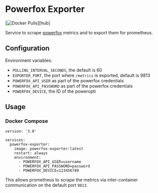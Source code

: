 # Powerfox Exporter

[![Docker Pulls](https://img.shields.io/docker/pulls/martinlowinski/powerfox-exporter.svg?maxAge=604800)][hub]

Service to scrape [powerfox](https://www.powerfox.energy/) metrics and to export them for prometheus.

## Configuration

Environment variables:

- `POLLING_INTERVAL_SECONDS`, the default is 60
- `EXPORTER_PORT`, the port where `/metrics` is exported, default is 9813
- `POWERFOX_API_USER` as part of the powerfox credentials
- `POWERFOX_API_PASSWORD` as part of the powerfox credentials
- `POWERFOX_DEVICE`, the ID of the poweropti

## Usage

### Docker Compose

```
version: '3.8'

services:
  powerfox-exporter:
    image: powerfox-exporter:latest
    restart: always
    environment:
      - POWERFOX_API_USER=username
      - POWERFOX_API_PASSWORD=password
      - POWERFOX_DEVICE=123456789
```

This allows prometheus to scrape the metrics via inter-container communication on the default port `9813`.
